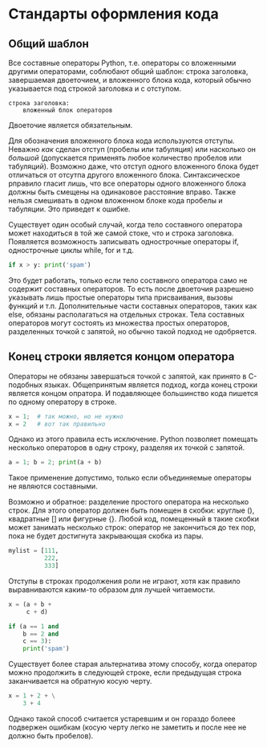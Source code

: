 # Стандарты оформления кода

## Общий шаблон

Все составные операторы Python, т.е. операторы со вложенными другими операторами, соблюбают общий шаблон: строка заголовка, завершаемая двоеточием, и вложенного блока кода, который обычно указывается под строкой заголовка и с отступом.

```
строка заголовка:
    вложенный блок операторов
```

Двоеточие является обязательным.

Для обозначения вложенного блока кода используются отступы. Неважно *как* сделан отступ (пробелы или табуляция) или насколько он *большой* (допускается применять любое количество пробелов или табуляций). Возможно даже, что отступ одного вложенного блока будет отличаться от отсутпа другого вложенного блока. Синтаксическое рправило гласит лишь, что все операторы одного вложенного блока должны быть смещены на одинаковое расстояние вправо. Также нельзя смешивать в одном вложенном блоке кода пробелы и табуляции. Это приведет к ошибке.

Существует один особый случай, когда тело составного оператора может находиться в той же самой стоке, что и строка заголовка. Появляется возможность записывать однострочные операторы if, однострочные циклы while, for и т.д.

```python
if x > y: print('spam')
```

Это будет работать, только если тело составного оператора само не содержит составных операторов. То есть после двоеточия разрешено указывать лишь простые операторы типа присваивания, вызовы функций и т.п. Дополнительные части составных операторов, таких как else, обязаны располагаться на отдельных строках. Тела составных операторов могут состоять из множества простых операторов, разделенных точкой с запятой, но обычно такой подход не одобряется.

## Конец строки является концом оператора

Операторы не обязаны завершаться точкой с запятой, как принято в C-подобных языках. Общепринятым является подход, когда конец строки является концом опратора. И подавляющее большинство кода пишется по одному оператору в строке.

```python
x = 1;  # так можно, но не нужно
x = 2   # вот так правильно
```

Однако из этого правила есть исключение. Python позволяет помещать несколько операторов в одну строку, разделяя их точкой с запятой.

```python
a = 1; b = 2; print(a + b)
```

Такое применение допустимо, только если объединяемые операторы не являются составными.

Возможно и обратное: разделение простого оператора на несколько строк. Для этого оператор должен быть помещен в скобки: круглые (), квадратные [] или фигурные {}. Любой код, помещенный в такие скобки может занимать несколько строк: оператор не закончиться до тех пор, пока не будет достигнута закрывающая скобка из пары.

```python
mylist = [111,
          222,
          333]
```

Отступы в строках продолжения роли не играют, хотя как правило выравниваются каким-то образом для лучшей читаемости.

```python
x = (a + b +
     c + d)
```

```python
if (a == 1 and
    b == 2 and
    c == 3):
    print('spam')
```

Существует более старая альтернатива этому способу, когда оператор можно продолжить в следующей строке, если предыдущая строка заканчивается на обратную косую черту.

```python
x = 1 + 2 + \
    3 + 4
```

Однако такой способ считается устаревшим и он гораздо болеее подвержен ошибкам (косую черту легко не заметить и после нее не должно быть пробелов).
